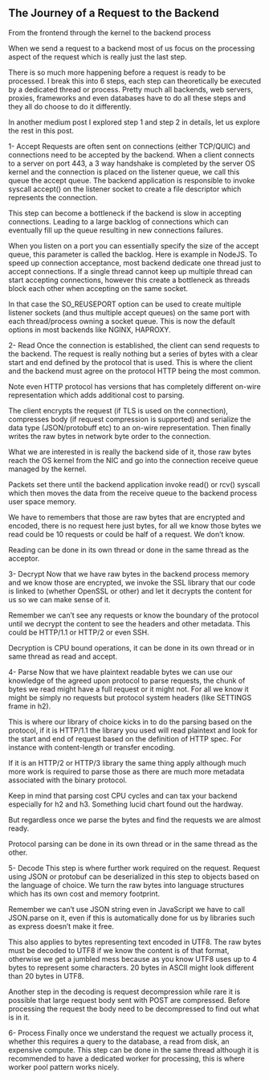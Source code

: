 ## The Journey of a Request to the Backend
From the frontend through the kernel to the backend process

When we send a request to a backend most of us focus on the processing aspect of the request which is really just the last step.

There is so much more happening before a request is ready to be processed. I break this into 6 steps, each step can theoretically be executed by a dedicated thread or process. Pretty much all backends, web servers, proxies, frameworks and even databases have to do all these steps and they all do choose to do it differently.

In another medium post I explored step 1 and step 2 in details, let us explore the rest in this post.

1- Accept
Requests are often sent on connections (either TCP/QUIC) and connections need to be accepted by the backend. When a client connects to a server on port 443, a 3 way handshake is completed by the server OS kernel and the connection is placed on the listener queue, we call this queue the accept queue. The backend application is responsible to invoke syscall accept() on the listener socket to create a file descriptor which represents the connection.

This step can become a bottleneck if the backend is slow in accepting connections. Leading to a large backlog of connections which can eventually fill up the queue resulting in new connections failures.

When you listen on a port you can essentially specify the size of the accept queue, this parameter is called the backlog. Here is example in NodeJS.
To speed up connection acceptance, most backend dedicate one thread just to accept connections. If a single thread cannot keep up multiple thread can start accepting connections, however this create a bottleneck as threads block each other when accepting on the same socket.

In that case the SO_REUSEPORT option can be used to create multiple listener sockets (and thus multiple accept queues) on the same port with each thread/process owning a socket queue. This is now the default options in most backends like NGINX, HAPROXY.

2- Read
Once the connection is established, the client can send requests to the backend. The request is really nothing but a series of bytes with a clear start and end defined by the protocol that is used. This is where the client and the backend must agree on the protocol HTTP being the most common.

Note even HTTP protocol has versions that has completely different on-wire representation which adds additional cost to parsing.

The client encrypts the request (if TLS is used on the connection), compresses body (if request compression is supported) and serialize the data type (JSON/protobuff etc) to an on-wire representation. Then finally writes the raw bytes in network byte order to the connection.

What we are interested in is really the backend side of it, those raw bytes reach the OS kernel from the NIC and go into the connection receive queue managed by the kernel.

Packets set there until the backend application invoke read() or rcv() syscall which then moves the data from the receive queue to the backend process user space memory.

We have to remembers that those are raw bytes that are encrypted and encoded, there is no request here just bytes, for all we know those bytes we read could be 10 requests or could be half of a request. We don’t know.

Reading can be done in its own thread or done in the same thread as the acceptor.

3- Decrypt
Now that we have raw bytes in the backend process memory and we know those are encrypted, we invoke the SSL library that our code is linked to (whether OpenSSL or other) and let it decrypts the content for us so we can make sense of it.

Remember we can’t see any requests or know the boundary of the protocol until we decrypt the content to see the headers and other metadata. This could be HTTP/1.1 or HTTP/2 or even SSH.

Decryption is CPU bound operations, it can be done in its own thread or in same thread as read and accept.

4- Parse
Now that we have plaintext readable bytes we can use our knowledge of the agreed upon protocol to parse requests, the chunk of bytes we read might have a full request or it might not. For all we know it might be simply no requests but protocol system headers (like SETTINGS frame in h2).

This is where our library of choice kicks in to do the parsing based on the protocol, if it is HTTP/1.1 the library you used will read plaintext and look for the start and end of request based on the definition of HTTP spec. For instance with content-length or transfer encoding.

If it is an HTTP/2 or HTTP/3 library the same thing apply although much more work is required to parse those as there are much more metadata associated with the binary protocol.

Keep in mind that parsing cost CPU cycles and can tax your backend especially for h2 and h3. Something lucid chart found out the hardway.

But regardless once we parse the bytes and find the requests we are almost ready.

Protocol parsing can be done in its own thread or in the same thread as the other.

5- Decode
This step is where further work required on the request. Request using JSON or protobuf can be deserialized in this step to objects based on the language of choice. We turn the raw bytes into language structures which has its own cost and memory footprint.

Remember we can’t use JSON string even in JavaScript we have to call JSON.parse on it, even if this is automatically done for us by libraries such as express doesn’t make it free.

This also applies to bytes representing text encoded in UTF8. The raw bytes must be decoded to UTF8 if we know the content is of that format, otherwise we get a jumbled mess because as you know UTF8 uses up to 4 bytes to represent some characters. 20 bytes in ASCII might look different than 20 bytes in UTF8.

Another step in the decoding is request decompression while rare it is possible that large request body sent with POST are compressed. Before processing the request the body need to be decompressed to find out what is in it.

6- Process
Finally once we understand the request we actually process it, whether this requires a query to the database, a read from disk, an expensive compute. This step can be done in the same thread although it is recommended to have a dedicated worker for processing, this is where worker pool pattern works nicely.